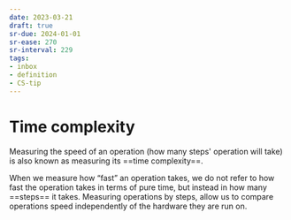 ```yaml
---
date: 2023-03-21
draft: true
sr-due: 2024-01-01
sr-ease: 270
sr-interval: 229
tags:
- inbox
- definition
- CS-tip
---
```


# Time complexity

Measuring the speed of an operation (how many steps' operation will take) is
also known as measuring its ==time complexity==.
<!--SR:!2023-07-20,7,210-->

When we measure how “fast” an operation takes, we do not refer to how fast the
operation takes in terms of pure time, but instead in how many ==steps== it
takes. Measuring operations by steps, allow us to compare operations speed
independently of the hardware they are run on.
